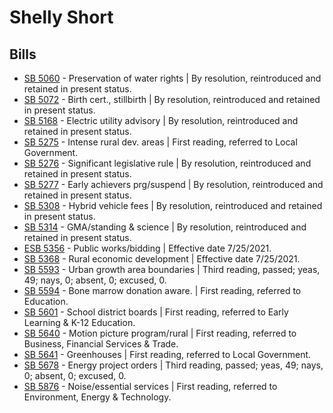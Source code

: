 # Shelly Short
## Bills
* [SB 5060](/bill/2021-22/sb/5060/) - Preservation of water rights | By resolution, reintroduced and retained in present status.
* [SB 5072](/bill/2021-22/sb/5072/) - Birth cert., stillbirth | By resolution, reintroduced and retained in present status.
* [SB 5168](/bill/2021-22/sb/5168/) - Electric utility advisory | By resolution, reintroduced and retained in present status.
* [SB 5275](/bill/2021-22/sb/5275/) - Intense rural dev. areas | First reading, referred to Local Government.
* [SB 5276](/bill/2021-22/sb/5276/) - Significant legislative rule | By resolution, reintroduced and retained in present status.
* [SB 5277](/bill/2021-22/sb/5277/) - Early achievers prg/suspend | By resolution, reintroduced and retained in present status.
* [SB 5308](/bill/2021-22/sb/5308/) - Hybrid vehicle fees | By resolution, reintroduced and retained in present status.
* [SB 5314](/bill/2021-22/sb/5314/) - GMA/standing & science | By resolution, reintroduced and retained in present status.
* [ESB 5356](/bill/2021-22/esb/5356/) - Public works/bidding | Effective date 7/25/2021.
* [SB 5368](/bill/2021-22/sb/5368/) - Rural economic development | Effective date 7/25/2021.
* [SB 5593](/bill/2021-22/sb/5593/) - Urban growth area boundaries | Third reading, passed; yeas, 49; nays, 0; absent, 0; excused, 0.
* [SB 5594](/bill/2021-22/sb/5594/) - Bone marrow donation aware. | First reading, referred to Education.
* [SB 5601](/bill/2021-22/sb/5601/) - School district boards | First reading, referred to Early Learning & K-12 Education.
* [SB 5640](/bill/2021-22/sb/5640/) - Motion picture program/rural | First reading, referred to Business, Financial Services & Trade.
* [SB 5641](/bill/2021-22/sb/5641/) - Greenhouses | First reading, referred to Local Government.
* [SB 5678](/bill/2021-22/sb/5678/) - Energy project orders | Third reading, passed; yeas, 49; nays, 0; absent, 0; excused, 0.
* [SB 5876](/bill/2021-22/sb/5876/) - Noise/essential services | First reading, referred to Environment, Energy & Technology.
